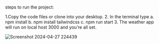 

steps to run the project:

1.Copy the code files or clone into your desktop.
2. In the terminal type 
  a. npm install
  b. npm install tailwindcss
  c. npm run start
3. The weather app will run on local host 3000 and you're all set.


![Screenshot 2024-04-27 224439](https://github.com/raksha1408/YourDay-Weather-App-/assets/84089427/23e00e83-6de2-48d1-bbd9-33359c85f5b5)



